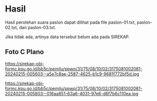 # Hasil

Hasil perolehan suara paslon dapat dilihat pada file paslon-01.txt, paslon-02.txt, dan paslon-03.txt.

Jika tidak ada, artinya data tersebut belum ada pada SIREKAP.

## Foto C Plano

https://sirekap-obj-formc.kpu.go.id/bb5c/pemilu/ppwp/31/75/08/10/02/3175081002081-20240215-005603--a5e7c8ae-2587-4625-b1c9-9681f772bf5d.jpg

https://sirekap-obj-formc.kpu.go.id/bb5c/pemilu/ppwp/31/75/08/10/02/3175081002081-20240215-005803--016aa851-63a6-4031-97e6-d6f7b6c110ea.jpg
